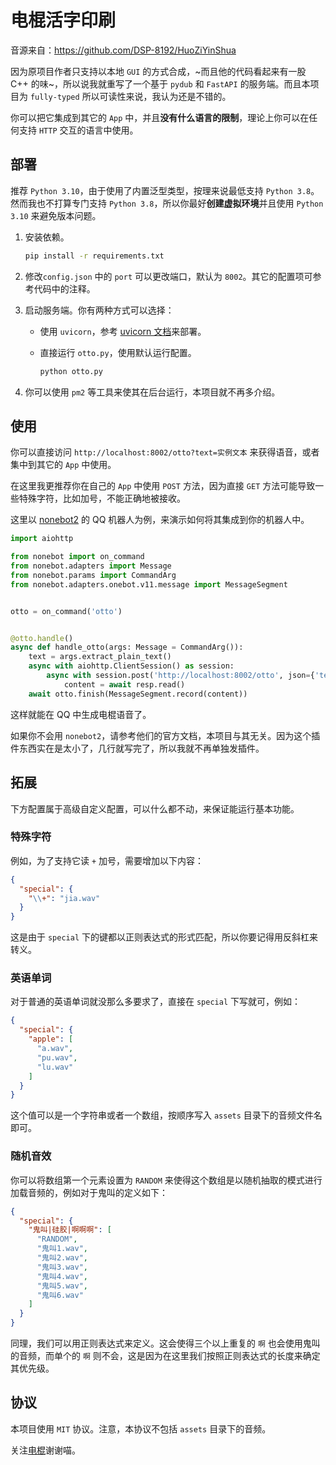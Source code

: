 # 电棍活字印刷

音源来自：https://github.com/DSP-8192/HuoZiYinShua

因为原项目作者只支持以本地 `GUI` 的方式合成，~而且他的代码看起来有一股 C++ 的味~，所以说我就重写了一个基于 `pydub` 和 `FastAPI` 的服务端。而且本项目为 `fully-typed` 所以可读性来说，我认为还是不错的。

你可以把它集成到其它的 `App` 中，并且**没有什么语言的限制**，理论上你可以在任何支持 `HTTP` 交互的语言中使用。

## 部署

推荐 `Python 3.10`，由于使用了内置泛型类型，按理来说最低支持 `Python 3.8`。然而我也不打算专门支持 `Python 3.8`，所以你最好**创建虚拟环境**并且使用 `Python 3.10` 来避免版本问题。

1. 安装依赖。

   ```bash
   pip install -r requirements.txt
   ```

2. 修改`config.json` 中的 `port` 可以更改端口，默认为 `8002`。其它的配置项可参考代码中的注释。

3. 启动服务端。你有两种方式可以选择：

   + 使用 `uvicorn`，参考 [uvicorn 文档](http://www.uvicorn.org/deployment/)来部署。

   + 直接运行 `otto.py`，使用默认运行配置。

     ```bash
     python otto.py
     ```

4. 你可以使用 `pm2` 等工具来使其在后台运行，本项目就不再多介绍。

## 使用

你可以直接访问 `http://localhost:8002/otto?text=实例文本` 来获得语音，或者集中到其它的 `App` 中使用。

在这里我更推荐你在自己的 `App` 中使用 `POST` 方法，因为直接 `GET` 方法可能导致一些特殊字符，比如加号，不能正确地被接收。

这里以 [nonebot2](https://github.com/nonebot/nonebot2) 的 QQ 机器人为例，来演示如何将其集成到你的机器人中。

```python
import aiohttp

from nonebot import on_command
from nonebot.adapters import Message
from nonebot.params import CommandArg
from nonebot.adapters.onebot.v11.message import MessageSegment


otto = on_command('otto')


@otto.handle()
async def handle_otto(args: Message = CommandArg()):
    text = args.extract_plain_text()
    async with aiohttp.ClientSession() as session:
        async with session.post('http://localhost:8002/otto', json={'text': text}) as resp:
            content = await resp.read()
    await otto.finish(MessageSegment.record(content))
```

这样就能在 QQ 中生成电棍语音了。

如果你不会用 `nonebot2`，请参考他们的官方文档，本项目与其无关。因为这个插件东西实在是太小了，几行就写完了，所以我就不再单独发插件。


## 拓展

下方配置属于高级自定义配置，可以什么都不动，来保证能运行基本功能。

### 特殊字符

例如，为了支持它读 `+` 加号，需要增加以下内容：

```json
{
  "special": {
    "\\+": "jia.wav"
  }
}
```

这是由于 `special` 下的键都以正则表达式的形式匹配，所以你要记得用反斜杠来转义。


### 英语单词

对于普通的英语单词就没那么多要求了，直接在 `special` 下写就可，例如：

```json
{
  "special": {
    "apple": [
      "a.wav",
      "pu.wav",
      "lu.wav"
    ]
  }
}
```

这个值可以是一个字符串或者一个数组，按顺序写入 `assets` 目录下的音频文件名即可。


### 随机音效

你可以将数组第一个元素设置为 `RANDOM` 来使得这个数组是以随机抽取的模式进行加载音频的，例如对于鬼叫的定义如下：

```json
{
  "special": {
    "鬼叫|硅胶|啊啊啊": [
      "RANDOM",
      "鬼叫1.wav",
      "鬼叫2.wav",
      "鬼叫3.wav",
      "鬼叫4.wav",
      "鬼叫5.wav",
      "鬼叫6.wav"
    ]
  }
}
```

同理，我们可以用正则表达式来定义。这会使得三个以上重复的 `啊` 也会使用鬼叫的音频，而单个的 `啊` 则不会，这是因为在这里我们按照正则表达式的长度来确定其优先级。

## 协议

本项目使用 `MIT` 协议。注意，本协议不包括 `assets` 目录下的音频。


关注[电棍](https://space.bilibili.com/628845081)谢谢喵。
